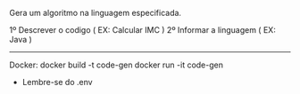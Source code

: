 Gera um algoritmo na linguagem especificada.

1º Descrever o codigo ( EX: Calcular IMC )
2º Informar a linguagem ( EX: Java )

--------------------------------------------

Docker:
docker build -t code-gen 
docker run -it code-gen

* Lembre-se do .env